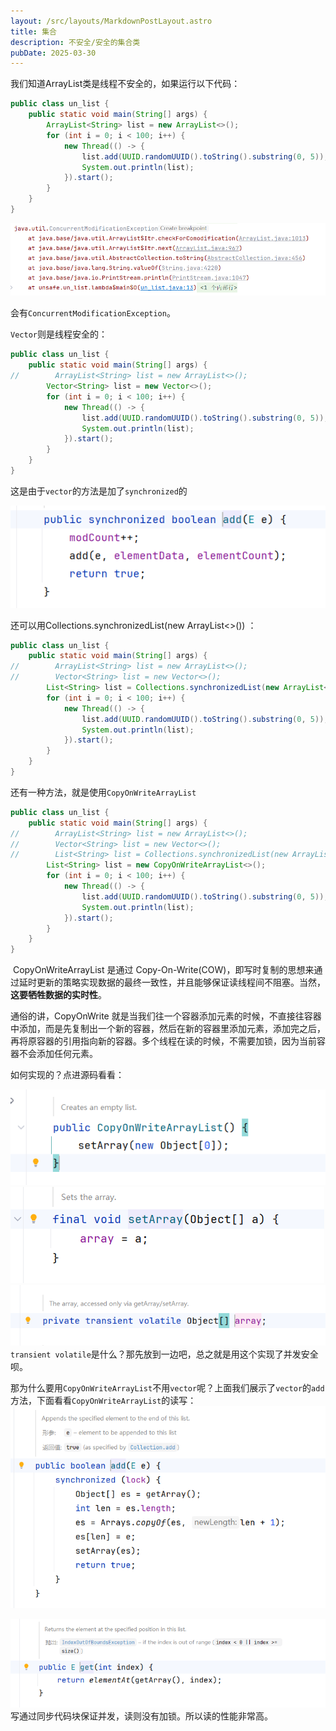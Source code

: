 ```yaml
---
layout: /src/layouts/MarkdownPostLayout.astro
title: 集合
description: 不安全/安全的集合类
pubDate: 2025-03-30
---
```

我们知道ArrayList类是线程不安全的，如果运行以下代码：

```Java
public class un_list {  
    public static void main(String[] args) {  
        ArrayList<String> list = new ArrayList<>();  
        for (int i = 0; i < 100; i++) {  
            new Thread(() -> {  
                list.add(UUID.randomUUID().toString().substring(0, 5));  
                System.out.println(list);  
            }).start();  
        }  
    }  
}
```
![image.png](https://raw.githubusercontent.com/moiseak/blogimg/main/img/20250330174430.png)

会有`ConcurrentModificationException`。

`Vector`则是线程安全的：

```Java
public class un_list {  
    public static void main(String[] args) {  
//        ArrayList<String> list = new ArrayList<>();  
        Vector<String> list = new Vector<>();  
        for (int i = 0; i < 100; i++) {  
            new Thread(() -> {  
                list.add(UUID.randomUUID().toString().substring(0, 5));  
                System.out.println(list);  
            }).start();  
        }  
    }  
}
```

这是由于`vector`的方法是加了`synchronized`的

![image.png](https://raw.githubusercontent.com/moiseak/blogimg/main/img/20250330174612.png)

还可以用Collections.synchronizedList(new ArrayList<>()) ：

```Java
public class un_list {  
    public static void main(String[] args) {  
//        ArrayList<String> list = new ArrayList<>();  
//        Vector<String> list = new Vector<>();  
        List<String> list = Collections.synchronizedList(new ArrayList<>());  
        for (int i = 0; i < 100; i++) {  
            new Thread(() -> {  
                list.add(UUID.randomUUID().toString().substring(0, 5));  
                System.out.println(list);  
            }).start();  
        }  
    }  
}
```

还有一种方法，就是使用`CopyOnWriteArrayList`

```Java
public class un_list {  
    public static void main(String[] args) {  
//        ArrayList<String> list = new ArrayList<>();  
//        Vector<String> list = new Vector<>();  
//        List<String> list = Collections.synchronizedList(new ArrayList<>());  
        List<String> list = new CopyOnWriteArrayList<>();  
        for (int i = 0; i < 100; i++) {  
            new Thread(() -> {  
                list.add(UUID.randomUUID().toString().substring(0, 5));  
                System.out.println(list);  
            }).start();  
        }  
    }  
}
```

 CopyOnWriteArrayList 是通过 Copy-On-Write(COW)，即写时复制的思想来通过延时更新的策略实现数据的最终一致性，并且能够保证读线程间不阻塞。当然，**这要牺牲数据的实时性**。

通俗的讲，CopyOnWrite 就是当我们往一个容器添加元素的时候，不直接往容器中添加，而是先复制出一个新的容器，然后在新的容器里添加元素，添加完之后，再将原容器的引用指向新的容器。多个线程在读的时候，不需要加锁，因为当前容器不会添加任何元素。

如何实现的？点进源码看看：

![image.png](https://raw.githubusercontent.com/moiseak/blogimg/main/img/20250330175131.png)
![image.png](https://raw.githubusercontent.com/moiseak/blogimg/main/img/20250330175144.png)
![image.png](https://raw.githubusercontent.com/moiseak/blogimg/main/img/20250330175152.png)
`transient volatile`是什么？那先放到一边吧，总之就是用这个实现了并发安全呗。

那为什么要用`CopyOnWriteArrayList`不用`vector`呢？上面我们展示了`vector`的`add`方法，下面看看`CopyOnWriteArrayList`的读写：
![image.png](https://raw.githubusercontent.com/moiseak/blogimg/main/img/20250330180929.png)

![image.png](https://raw.githubusercontent.com/moiseak/blogimg/main/img/20250330182048.png)
写通过同步代码块保证并发，读则没有加锁。所以读的性能非常高。